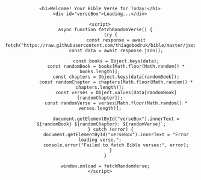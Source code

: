 <!DOCTYPE html>
<html lang="en">
<head>
    <meta charset="UTF-8">
    <meta name="viewport" content="width=device-width, initial-scale=1.0">
    <title>Random Bible Verse</title>
    <style>
        body { font-family: Arial, sans-serif; text-align: center; padding: 50px; }
        #verseBox { font-size: 24px; font-weight: bold; margin-top: 20px; }
    </style>
</head>
<body>

    <h1>Welcome! Your Bible Verse for Today:</h1>
    <div id="verseBox">Loading...</div>

    <script>
        async function fetchRandomVerse() {
            try {
                const response = await fetch("https://raw.githubusercontent.com/thiagobodruk/bible/master/json/en_kjv.json");
                const data = await response.json();
                
                const books = Object.keys(data);
                const randomBook = books[Math.floor(Math.random() * books.length)];
                const chapters = Object.keys(data[randomBook]);
                const randomChapter = chapters[Math.floor(Math.random() * chapters.length)];
                const verses = Object.values(data[randomBook][randomChapter]);
                const randomVerse = verses[Math.floor(Math.random() * verses.length)];

                document.getElementById("verseBox").innerText = `${randomBook} ${randomChapter}: ${randomVerse}`;
            } catch (error) {
                document.getElementById("verseBox").innerText = "Error loading verse.";
                console.error("Failed to fetch Bible verses:", error);
            }
        }

        window.onload = fetchRandomVerse;
    </script>

</body>
</html>
